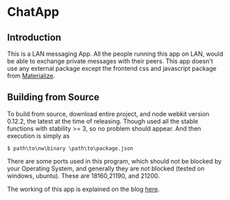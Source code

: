 # ChatApp
## Introduction
This is a LAN messaging App. All the people running this app on LAN, 
would be able to exchange private messages with their peers. This app doesn't use any external package except 
the frontend css and javascript package from [Materialize](http://materializecss.com).

## Building from Source
To build from source, download entire project, and node webkit version 0.12.2,
the latest at the time of releasing. Though used all the stable functions with
stability >= 3, so no problem should appear. And then execution is simply as

`$ path\to\nw\binary \path\to\package.json`

There are some ports used in this program, which should not be blocked by your Operating
System, and generally they are not blocked (tested on windows, ubuntu). These are 18160,21190,
and 21200. 

The working of this app is explained on the blog [here](https://codewidpranav.wordpress.com/2015/07/04/making-chatapp-messaging-app-made-with-nodejs-node-webkit-and-some-networking-concepts/).
